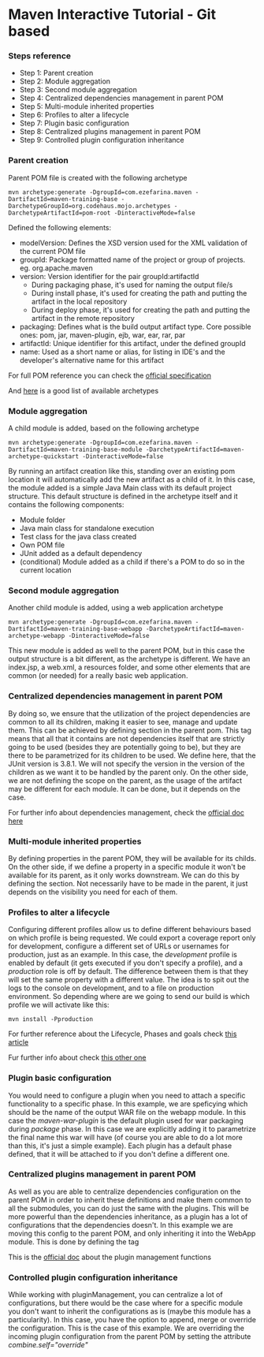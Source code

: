 # Maven Interactive Tutorial - Git based

### Steps reference
* Step 1: Parent creation
* Step 2: Module aggregation
* Step 3: Second module aggregation
* Step 4: Centralized dependencies management in parent POM
* Step 5: Multi-module inherited properties
* Step 6: Profiles to alter a lifecycle
* Step 7: Plugin basic configuration
* Step 8: Centralized plugins management in parent POM
* Step 9: Controlled plugin configuration inheritance

### Parent creation
Parent POM file is created with the following archetype
```
mvn archetype:generate -DgroupId=com.ezefarina.maven -DartifactId=maven-training-base -DarchetypeGroupId=org.codehaus.mojo.archetypes -DarchetypeArtifactId=pom-root -DinteractiveMode=false
```
Defined the following elements:
* modelVersion: Defines the XSD version used for the XML validation of the current POM file
* groupId: Package formatted name of the project or group of projects. eg. org.apache.maven
* version: Version identifier for the pair groupId:artifactId
    - During packaging phase, it's used for naming the output file/s
    - During install phase, it's used for creating the path and putting the artifact in the local repository
    - During deploy phase, it's used for creating the path and putting the artifact in the remote repository
* packaging: Defines what is the build output artifact type. Core possible ones: pom, jar, maven-plugin, ejb, war, ear, rar, par
* artifactId: Unique identifier for this artifact, under the defined groupId
* name: Used as a short name or alias, for listing in IDE's and the developer's alternative name for this artifact

For full POM reference you can check the [official specification](http://maven.apache.org/ref/3.3.9/maven-model/maven.html)

And [here](https://gist.github.com/zbigniewTomczak/4235871) is a good list of available archetypes

### Module aggregation
A child module is added, based on the following archetype
```
mvn archetype:generate -DgroupId=com.ezefarina.maven -DartifactId=maven-training-base-module -DarchetypeArtifactId=maven-archetype-quickstart -DinteractiveMode=false
```
By running an artifact creation like this, standing over an existing pom location it will automatically add the new artifact as a child of it. In this case, the module added is a simple Java Main class with its default project structure.
This default structure is defined in the archetype itself and it contains the following components:
* Module folder
* Java main class for standalone execution
* Test class for the java class created
* Own POM file
* JUnit added as a default dependency
* (conditional) Module added as a child if there's a POM to do so in the current location

### Second module aggregation
Another child module is added, using a web application archetype
```
mvn archetype:generate -DgroupId=com.ezefarina.maven -DartifactId=maven-training-base-webapp -DarchetypeArtifactId=maven-archetype-webapp -DinteractiveMode=false
```
This new module is added as well to the parent POM, but in this case the output structure is a bit different, as the archetype is different. We have an index.jsp, a web.xml, a resources folder, and some other elements that are common (or needed) for a really basic web application.

### Centralized dependencies management in parent POM
By doing so, we ensure that the utilization of the project dependencies are common to all its children, making it easier to see, manage and update them. This can be achieved by defining *<dependencyManagement>* section in the parent pom.
This tag means that all that it contains are not dependencies itself that are strictly going to be used (besides they are potentially going to be), but they are there to be parametrized for its children to be used. We define here, that the JUnit version is 3.8.1. We will not specify the version in the *<dependencies>* version of the children as we want it to be handled by the parent only.
On the other side, we are not defining the scope on the parent, as the usage of the artifact may be different for each module. It can be done, but it depends on the case.

For further info about dependencies management, check the [official doc here](https://maven.apache.org/guides/introduction/introduction-to-dependency-mechanism.html)

### Multi-module inherited properties
By defining properties in the parent POM, they will be available for its childs. On the other side, if we define a property in a specific module it won't be available for its parent, as it only works downstream.
We can do this by defining the *<properties>* section. Not necessarily have to be made in the parent, it just depends on the visibility you need for each of them.

### Profiles to alter a lifecycle
Configuring different profiles allow us to define different behaviours based on which profile is being requested. We could export a coverage report only for development, configure a different set of URLs or usernames for production, just as an example.
In this case, the *development* profile is enabled by default (it gets executed if you don't specify a profile), and a *production* role is off by default. The difference between them is that they will set the same property with a different value. The idea is to spit out the logs to the console on development, and to a file on production environment. So depending where are we going to send our build is which profile we will activate like this:
```
mvn install -Pproduction
```
For further reference about the Lifecycle, Phases and goals check [this article](https://maven.apache.org/guides/introduction/introduction-to-the-lifecycle.html)

Fur further info about check [this other one](http://maven.apache.org/guides/introduction/introduction-to-profiles.html)

### Plugin basic configuration
You would need to configure a plugin when you need to attach a specific functionality to a specific phase. In this example, we are speficying which should be the name of the output WAR file on the webapp module. In this case the *maven-war-plugin* is the default plugin used for war packaging during *package* phase. In this case we are explicitly adding it to parametrize the final name this war will have (of course you are able to do a lot more than this, it's just a simple example).
Each plugin has a default phase defined, that it will be attached to if you don't define a different one.

### Centralized plugins management in parent POM
As well as you are able to centralize dependencies configuration on the parent POM in order to inherit these definitions and make them common to all the submodules, you can do just the same with the plugins. This will be more powerful than the dependencies inheritance, as a plugin has a lot of configurations that the dependencies doesn't.
In this example we are moving this config to the parent POM, and only inheriting it into the WebApp module. This is done by defining the *<pluginManagement>* tag

This is the [official doc](http://maven.apache.org/pom.html#Plugin_Management) about the plugin management functions

### Controlled plugin configuration inheritance
While working with pluginManagement, you can centralize a lot of configurations, but there would be the case where for a specific module you don't want to inherit the configurations as is (maybe this module has a particularity). In this case, you have the option to append, merge or override the configuration. This is the case of this example. We are overriding the incoming plugin configuration from the parent POM by setting the attribute *combine.self="override"*
